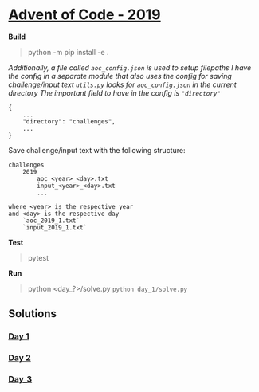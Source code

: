 # [Advent of Code - 2019](https://adventofcode.com)

**Build**
> python -m pip install -e .

_Additionally, a file called `aoc_config.json` is used to setup filepaths_
_I have the config in a separate module that also uses the config for saving challenge/input text_
_`utils.py` looks for `aoc_config.json` in the current directory_
_The important field to have in the config is `"directory"`_

    {
        ...
        "directory": "challenges",
        ...
    }

Save challenge/input text with the following structure:

    challenges
        2019
            aoc_<year>_<day>.txt
            input_<year>_<day>.txt
            ...

    where <year> is the respective year
    and <day> is the respective day
        `aoc_2019_1.txt`
        `input_2019_1.txt`
**Test**
>pytest

**Run**

>python <day_?>/solve.py
`python day_1/solve.py`

## Solutions
### [Day 1](day_1)
### [Day 2](day_2)
### [Day_3](day_3)
